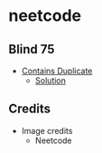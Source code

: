 # neetcode

## Blind 75

* [Contains Duplicate](https://leetcode.com/problems/contains-duplicate/)
  * [Solution]()

## Credits

* Image credits
  * Neetcode
